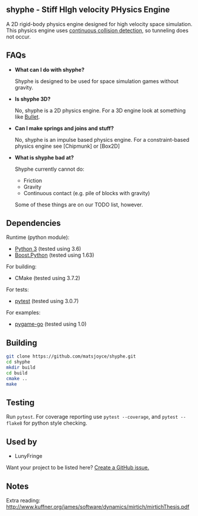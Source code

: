 shyphe - Stiff HIgh velocity PHysics Engine
-------------------------------------------

A 2D rigid-body physics engine designed for high velocity space simulation. This physics engine uses [continuous collision detection](https://en.wikipedia.org/wiki/Collision_detection#A_posteriori_.28discrete.29_versus_a_priori_.28continuous.29), so tunneling does not occur.

FAQs
----

 - **What can I do with shyphe?**

     Shyphe is designed to be used for space simulation games without gravity.

 - **Is shyphe 3D?**

     No, shyphe is a 2D physics engine. For a 3D engine look at something like [Bullet](http://bulletphysics.org/wordpress/).

 - **Can I make springs and joins and stuff?**

     No, shyphe is an impulse based physics engine. For a constraint-based physics engine see [Chipmunk] or [Box2D]

 - **What is shyphe bad at?**

     Shyphe currently cannot do:

      - Friction
      - Gravity
      - Continuous contact (e.g. pile of blocks with gravity)

     Some of these things are on our TODO list, however.

Dependencies
------------

Runtime (python module):

 - [Python 3](https://github.com/python/cpython) (tested using 3.6)
 - [Boost.Python](https://github.com/boostorg/python) (tested using 1.63)

For building:

 - CMake (tested using 3.7.2)

For tests:

 - [pytest](http://docs.pytest.org/en/latest/index.html) (tested using 3.0.7)

For examples:

 - [pygame-go](https://github.com/matsjoyce/pygame-go) (tested using 1.0)

Building
--------

```bash
git clone https://github.com/matsjoyce/shyphe.git
cd shyphe
mkdir build
cd build
cmake ..
make
```

Testing
-------

Run `pytest`. For coverage reporting use `pytest --coverage`, and `pytest --flake8` for python style checking.

Used by
-------

 - LunyFringe

Want your project to be listed here? [Create a GitHub issue.](https://github.com/matsjoyce/shyphe/issues/new)

Notes
-----

Extra reading: http://www.kuffner.org/james/software/dynamics/mirtich/mirtichThesis.pdf
